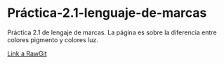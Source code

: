 # Práctica-2.1-lenguaje-de-marcas
Práctica 2.1 de lengaje de marcas.
La página es sobre la diferencia entre colores pigmento y colores luz.

[Link a RawGit](https://rawgit.com/Pauuu/Practica-2.1-lenguaje-de-marcas/master/lenguaje%20de%20marcas%20practica%202.1/Colores.html)

